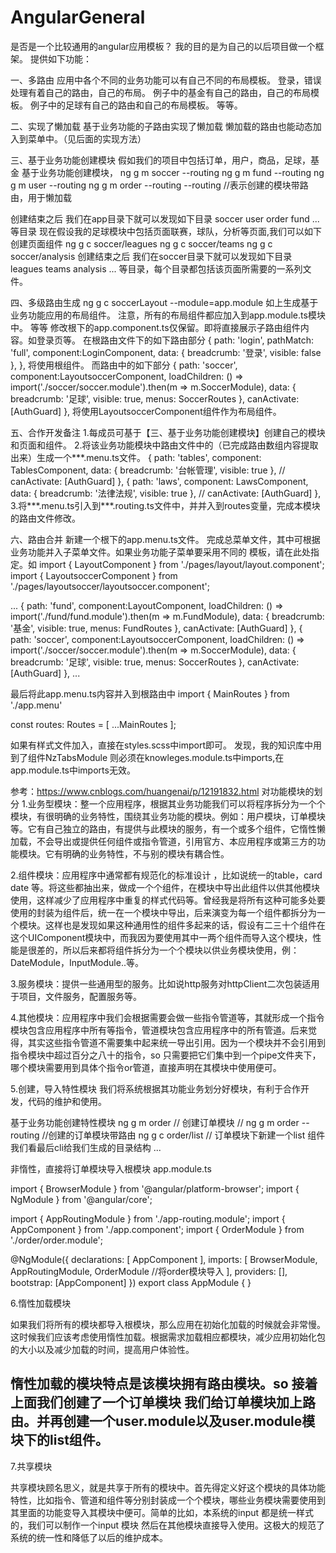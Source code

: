 # AngularGeneral

是否是一个比较通用的angular应用模板？
我的目的是为自己的以后项目做一个框架。
提供如下功能：

一、多路由
应用中各个不同的业务功能可以有自己不同的布局模板。
登录，错误处理有着自己的路由，自己的布局。
例子中的基金有自己的路由，自己的布局模板。
例子中的足球有自己的路由和自己的布局模板。
等等。

二、实现了懒加载
基于业务功能的子路由实现了懒加载
懒加载的路由也能动态加入到菜单中。（见后面的实现方法）

三、基于业务功能创建模块
假如我们的项目中包括订单，用户，商品，足球，基金
基于业务功能创建模块，
ng g m soccer --routing
ng g m fund --routing
ng g m user --routing
ng g m order --routing
--routing //表示创建的模块带路由，用于懒加载

创建结束之后
我们在app目录下就可以发现如下目录
soccer
user
order
fund
...
等目录
现在假设我的足球模块中包括页面联赛，球队，分析等页面,我们可以如下创建页面组件
ng g c soccer/leagues
ng g c soccer/teams
ng g c soccer/analysis
创建结束之后
我们在soccer目录下就可以发现如下目录
leagues
teams
analysis
...
等目录，每个目录都包括该页面所需要的一系列文件。

四、多级路由生成
ng g c soccerLayout --module=app.module
如上生成基于业务功能应用的布局组件。
注意，所有的布局组件都应加入到app.module.ts模块中。
等等
修改根下的app.component.ts仅保留<router-outlet></router-outlet>。即将直接展示子路由组件内容。如登录页等。
在根路由文件下的如下路由部分
    {
        path: 'login',
        pathMatch: 'full',
        component:LoginComponent,
        data: {
            breadcrumb: '登录',
            visible: false
        },
    },
将使用根组件。
而路由中的如下部分
    {
        path: 'soccer',
        component:LayoutsoccerComponent,
        loadChildren: () => import('./soccer/soccer.module').then(m => m.SoccerModule),
        data: {
            breadcrumb: '足球',
            visible: true,
            menus: SoccerRoutes
        },
        canActivate: [AuthGuard]
    },
将使用LayoutsoccerComponent组件作为布局组件。

五、合作开发备注
1.每成员可基于【三、基于业务功能创建模块】创建自己的模块和页面和组件。
2.将该业务功能模块中路由文件中的（已完成路由数组内容提取出来）生成一个***.menu.ts文件。
    {
        path: 'tables',
        component: TablesComponent,
        data: {
            breadcrumb: '台帐管理',
            visible: true
        },
        // canActivate: [AuthGuard]
    },
    {
        path: 'laws',
        component: LawsComponent,
        data: {
            breadcrumb: '法律法规',
            visible: true
        },
        // canActivate: [AuthGuard]
    },
3.将***.menu.ts引入到***.routing.ts文件中，并并入到routes变量，完成本模块的路由文件修改。

六、路由合并
新建一个根下的app.menu.ts文件。
完成总菜单文件，其中可根据业务功能并入子菜单文件。如果业务功能子菜单要采用不同的
模板，请在此处指定。如
import { LayoutComponent } from './pages/layout/layout.component';
import { LayoutsoccerComponent } from './pages/layoutsoccer/layoutsoccer.component';

...
    {
        path: 'fund',
        component:LayoutComponent,
        loadChildren: () => import('./fund/fund.module').then(m => m.FundModule),
        data: {
            breadcrumb: '基金',
            visible: true,
            menus: FundRoutes
        },
        canActivate: [AuthGuard]
    },
    {
        path: 'soccer',
        component:LayoutsoccerComponent,
        loadChildren: () => import('./soccer/soccer.module').then(m => m.SoccerModule),
        data: {
            breadcrumb: '足球',
            visible: true,
            menus: SoccerRoutes
        },
        canActivate: [AuthGuard]
    },
    ...

最后将此app.menu.ts内容并入到根路由中
import { MainRoutes } from './app.menu'

const routes: Routes = [
  ...MainRoutes
 ];

如果有样式文件加入，直接在styles.scss中import即可。
发现，我的知识库中用到了组件NzTabsModule
则必须在knowleges.module.ts中imports,在app.module.ts中imports无效。



参考：https://www.cnblogs.com/huangenai/p/12191832.html
对功能模块的划分
1.业务型模块：整一个应用程序，根据其业务功能我们可以将程序拆分为一个个模块，有很明确的业务特性，围绕其业务功能的模块。例如：用户模块，订单模块等。它有自己独立的路由，有提供与此模块的服务，有一个或多个组件，它惰性懒加载，不会导出或提供任何组件或指令管道，引用官方、本应用程序或第三方的功能模块。它有明确的业务特性，不与别的模块有耦合性。

2.组件模块：应用程序中通常都有规范化的标准设计 ，比如说统一的table，card  date 等。将这些都抽出来，做成一个个组件，在模块中导出此组件以供其他模块使用，这样减少了应用程序中重复的样式代码等。曾经我是将所有这种可能多处要使用的封装为组件后，统一在一个模块中导出，后来演变为每一个组件都拆分为一个模块。这样也是发现如果这种通用性的组件多起来的话，假设有二三十个组件在这个UIComponent模块中，而我因为要使用其中一两个组件而导入这个模块，性能是很差的，所以后来都将组件拆分为一个个模块以供业务模块使用，例：DateModule，InputModule..等。

3.服务模块：提供一些通用型的服务。比如说http服务对httpClient二次包装适用于项目，文件服务，配置服务等。

4.其他模块：应用程序中我们会根据需要会做一些指令管道等，其就形成一个指令模块包含应用程序中所有等指令，管道模块包含应用程序中的所有管道。后来觉得，其实这些指令管道不需要集中起来统一导出引用。因为一个模块并不会引用到指令模块中超过百分之八十的指令，so 只需要把它们集中到一个pipe文件夹下，哪个模块需要用到具体个指令or管道，直接声明在其模块中使用便可。

5.创建，导入特性模块
我们将系统根据其功能业务划分好模块，有利于合作开发，代码的维护和使用。

基于业务功能创建特性模块
ng g m order // 创建订单模块
// ng g m order --routing //创建的订单模块带路由
ng g c order/list  // 订单模块下新建一个list 组件
我们看最后cli给我们生成的目录结构
...

非惰性，直接将订单模块导入根模块
app.module.ts

import { BrowserModule } from '@angular/platform-browser';
import { NgModule } from '@angular/core';

import { AppRoutingModule } from './app-routing.module';
import { AppComponent } from './app.component';
import { OrderModule } from './order/order.module';

@NgModule({
  declarations: [
    AppComponent
  ],
  imports: [
    BrowserModule,
    AppRoutingModule,
    OrderModule //将order模块导入
  ],
  providers: [],
  bootstrap: [AppComponent]
})
export class AppModule { }

6.惰性加载模块

如果我们将所有的模块都导入根模块，那么应用在初始化加载的时候就会非常慢。这时候我们应该考虑使用惰性加载。根据需求加载相应都模块，减少应用初始化包的大小以及减少加载的时间，提高用户体验性。

惰性加载的模块特点是该模块拥有路由模块。so 接着上面我们创建了一个订单模块 我们给订单模块加上路由。并再创建一个user.module以及user.module模块下的list组件。
-----------------------------------------------------------------------------------
7.共享模块

共享模块顾名思义，就是共享于所有的模块中。首先得定义好这个模块的具体功能特性，比如指令、管道和组件等分别封装成一个个模块，哪些业务模块需要使用到其里面的功能变导入其模块中便可。简单的比如，本系统的input 都是统一样式的，我们可以制作一个input 模块 然后在其他模块直接导入使用。这极大的规范了系统的统一性和降低了以后的维护成本。


